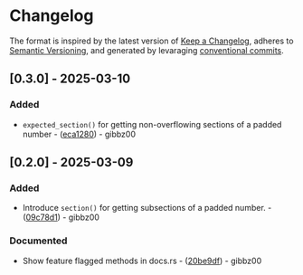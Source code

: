 # Changelog

The format is inspired by the latest version of [Keep a Changelog](https://keepachangelog.com/en), adheres to [Semantic Versioning](https://semver.org/spec/v2.0.0.html), and generated by levaraging [conventional commits](https://www.conventionalcommits.org/).

## [0.3.0] - 2025-03-10

### Added

- `expected_section()` for getting non-overflowing sections of a padded number - ([eca1280](https://github.com/gibbz00/padded-number/commit/eca12802fd37fcddfdd26cc73d53d8ad6fe04bc0)) - gibbz00

## [0.2.0] - 2025-03-09

### Added

- Introduce `section()` for getting subsections of a padded number. - ([09c78d1](https://github.com/gibbz00/padded-number/commit/09c78d1d6a829d45ba20d1e3329935b33d684af4)) - gibbz00

### Documented

- Show feature flagged methods in docs.rs - ([20be9df](https://github.com/gibbz00/padded-number/commit/20be9dfa4b0770bef58e0d46d9c352e3863ab066)) - gibbz00
